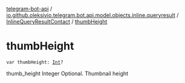 [telegram-bot-api](../../index.md) / [io.github.oleksivio.telegram.bot.api.model.objects.inline.queryresult](../index.md) / [InlineQueryResultContact](index.md) / [thumbHeight](./thumb-height.md)

# thumbHeight

`var thumbHeight: `[`Int`](https://kotlinlang.org/api/latest/jvm/stdlib/kotlin/-int/index.html)`?`

thumb_height Integer Optional. Thumbnail height

